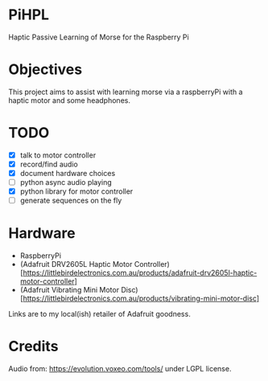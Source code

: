 # PiHPL
Haptic Passive Learning of Morse for the Raspberry Pi


# Objectives

This project aims to assist with learning morse via a raspberryPi with a haptic motor and some headphones.


# TODO

- [X] talk to motor controller
- [X] record/find audio
- [X] document hardware choices
- [ ] python async audio playing
- [X] python library for motor controller
- [ ] generate sequences on the fly

# Hardware

 * RaspberryPi
 * (Adafruit DRV2605L Haptic Motor Controller)[https://littlebirdelectronics.com.au/products/adafruit-drv2605l-haptic-motor-controller]
 * (Adafruit Vibrating Mini Motor Disc)[https://littlebirdelectronics.com.au/products/vibrating-mini-motor-disc]

Links are to my local(ish) retailer of Adafruit goodness.

# Credits

Audio from: https://evolution.voxeo.com/tools/ under LGPL license.